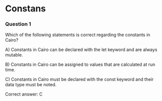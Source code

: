 # Constans

### Question 1

Which of the following statements is correct regarding the constants in Cairo?

A) Constants in Cairo can be declared with the let keyword and are always mutable.

B) Constants in Cairo can be assigned to values that are calculated at run time.

C) Constants in Cairo must be declared with the const keyword and their data type must be noted.

Correct answer: C